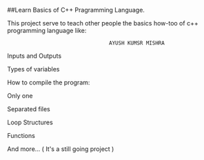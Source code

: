 ##Learn Basics of C++ Pragramming Language.

This project serve to teach other people the basics how-too of c++ programming language like:

                                     AYUSH KUMSR MISHRA

Inputs and Outputs

Types of variables

How to compile the program:

Only one

Separated files

Loop Structures

Functions

And more... ( It's a still going project )
